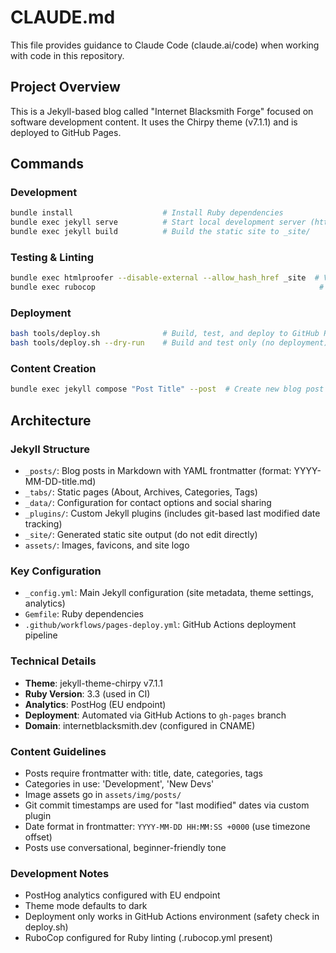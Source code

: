 # CLAUDE.md

This file provides guidance to Claude Code (claude.ai/code) when working with code in this repository.

## Project Overview
This is a Jekyll-based blog called "Internet Blacksmith Forge" focused on software development content. It uses the Chirpy theme (v7.1.1) and is deployed to GitHub Pages.

## Commands

### Development
```bash
bundle install                    # Install Ruby dependencies
bundle exec jekyll serve          # Start local development server (http://localhost:4000)
bundle exec jekyll build          # Build the static site to _site/
```

### Testing & Linting
```bash
bundle exec htmlproofer --disable-external --allow_hash_href _site  # Validate HTML output
bundle exec rubocop                                                  # Lint Ruby code (plugins, config)
```

### Deployment
```bash
bash tools/deploy.sh              # Build, test, and deploy to GitHub Pages
bash tools/deploy.sh --dry-run    # Build and test only (no deployment)
```

### Content Creation
```bash
bundle exec jekyll compose "Post Title" --post  # Create new blog post with proper frontmatter
```

## Architecture

### Jekyll Structure
- `_posts/`: Blog posts in Markdown with YAML frontmatter (format: YYYY-MM-DD-title.md)
- `_tabs/`: Static pages (About, Archives, Categories, Tags)
- `_data/`: Configuration for contact options and social sharing
- `_plugins/`: Custom Jekyll plugins (includes git-based last modified date tracking)
- `_site/`: Generated static site output (do not edit directly)
- `assets/`: Images, favicons, and site logo

### Key Configuration
- `_config.yml`: Main Jekyll configuration (site metadata, theme settings, analytics)
- `Gemfile`: Ruby dependencies
- `.github/workflows/pages-deploy.yml`: GitHub Actions deployment pipeline

### Technical Details
- **Theme**: jekyll-theme-chirpy v7.1.1
- **Ruby Version**: 3.3 (used in CI)
- **Analytics**: PostHog (EU endpoint)
- **Deployment**: Automated via GitHub Actions to `gh-pages` branch
- **Domain**: internetblacksmith.dev (configured in CNAME)

### Content Guidelines
- Posts require frontmatter with: title, date, categories, tags
- Categories in use: 'Development', 'New Devs'
- Image assets go in `assets/img/posts/`
- Git commit timestamps are used for "last modified" dates via custom plugin
- Date format in frontmatter: `YYYY-MM-DD HH:MM:SS +0000` (use timezone offset)
- Posts use conversational, beginner-friendly tone

### Development Notes
- PostHog analytics configured with EU endpoint
- Theme mode defaults to dark
- Deployment only works in GitHub Actions environment (safety check in deploy.sh)
- RuboCop configured for Ruby linting (.rubocop.yml present)